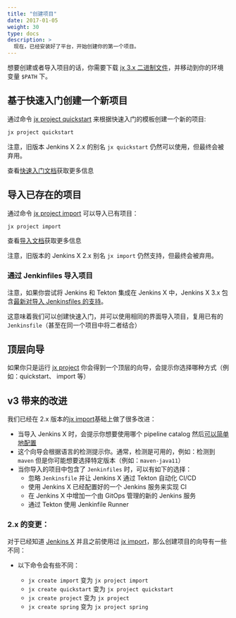 ```yaml
---
title: "创建项目"
date: 2017-01-05
weight: 30
type: docs
description: >
  现在，已经安装好了平台，开始创建你的第一个项目。
---
```


想要创建或者导入项目的话，你需要下载 [jx 3.x 二进制文件](/v3/guides/jx3/)，并移动到你的环境变量 `$PATH` 下。


## 基于快速入门创建一个新项目

通过命令 [jx project quickstart](https://github.com/jenkins-x/jx-project/blob/master/docs/cmd/project_quickstart.md) 来根据快速入门的模板创建一个新的项目:

```bash 
jx project quickstart
``` 

注意，旧版本 Jenkins X 2.x 的别名 `jx quickstart` 仍然可以使用，但最终会被弃用。

查看[快速入门文档](/docs/create-project/creating/)获取更多信息

## 导入已存在的项目

通过命令 [jx project import](https://github.com/jenkins-x/jx-project/blob/master/docs/cmd/project_import.md) 可以导入已有项目：

```bash
jx project import
```

查看[导入文档](/docs/create-project/creating/import/)获取更多信息

注意，旧版本的 Jenkins X 2.x 别名 `jx import` 仍然支持，但最终会被弃用。

### 通过 Jenkinfiles 导入项目

注意，如果你尝试将 Jenkins 和 Tekton 集成在 Jenkins X 中，Jenkins X 3.x 包含[最新对导入 Jenkinsfiles 的支持](jenkinsfile)。

这意味着我们可以创建快速入门，并可以使用相同的界面导入项目，复用已有的 `Jenkinsfile`（甚至在同一个项目中将二者结合）

## 顶层向导
               
如果你只是运行 [jx project](https://github.com/jenkins-x/jx-project/blob/master/docs/cmd/project.md) 你会得到一个顶层的向导，会提示你选择哪种方式（例如：quickstart、 import 等）

## v3 带来的改进

我们已经在 2.x 版本的[jx import](https://jenkins-x.io/commands/jx_import/)基础上做了很多改进：

* 当导入 Jenkins X 时，会提示你想要使用哪个 pipeline catalog 然后[可以简单地配置](/v3/about/extending/#pipeline-catalog)
* 这个向导会根据语言的检测提示你。通常，检测是可用的，例如：检测到 `maven` 但是你可能想要选择特定版本（例如：`maven-java11`）
* 当你导入的项目中包含了 `Jenkinfiles` 时，可以有如下的选择：
  * 忽略 `Jenkinsfile` 并让 Jenkins X 通过 Tekton 自动化 CI/CD 
  * 使用 Jenkins X 已经配置好的一个 Jenkins 服务来实现 CI
  * 在 Jenkins X 中增加一个由 GitOps 管理的新的 Jenkins 服务
  * 通过 Tekton 使用 Jenkinfile Runner
  

### 2.x 的变更：

对于已经知道 [Jenkins X](https://jenkins-x.io/) 并且之前使用过 [jx import](https://jenkins-x.io/commands/jx_import/)，那么创建项目的向导有一些不同：

* 以下命令会有些不同：

  * `jx create import` 变为 `jx project import`
  * `jx create quickstart` 变为 `jx project quickstart`
  * `jx create project` 变为 `jx project`
  * `jx create spring` 变为 `jx project spring`

